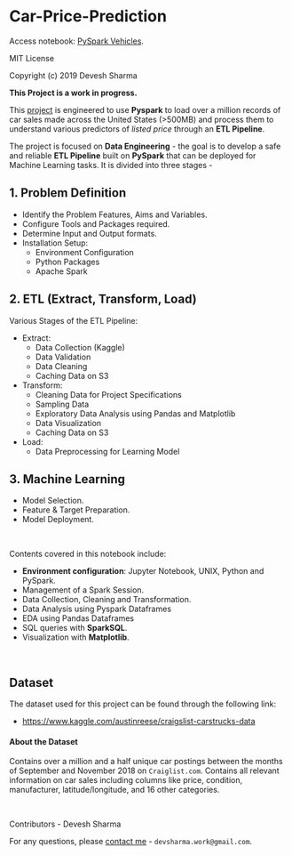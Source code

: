 # Car-Price-Prediction

Access notebook: [PySpark Vehicles](https://github.com/devsharma96/Car-Price-Prediction/tree/master/ETL/PySpark%20Vehicles.ipynb).


MIT License

Copyright (c) 2019 Devesh Sharma

**This Project is a work in progress.**

This [project](https://github.com/devsharma96/Car-Price-Prediction/tree/master/ETL/PySpark%20Vehicles.ipynb) is engineered to use **Pyspark** to load over a million records of car sales made across the United States (>500MB) and process them to understand various predictors of *listed price* through an **ETL Pipeline**.

The project is focused on **Data Engineering** - the goal is to develop a safe and reliable **ETL Pipeline** built on **PySpark** that can be deployed for Machine Learning tasks. It is divided into three stages -

## 1. Problem Definition

* Identify the Problem Features, Aims and Variables.
* Configure Tools and Packages required.
* Determine Input and Output formats.
* Installation Setup:
    *   Environment Configuration
    *   Python Packages
    *   Apache Spark


## 2. ETL (Extract, Transform, Load)

Various Stages of the ETL Pipeline:

* Extract:
    * Data Collection (Kaggle)
    * Data Validation
    * Data Cleaning
    * Caching Data on S3
* Transform:
    * Cleaning Data for Project Specifications
    * Sampling Data
    * Exploratory Data Analysis using Pandas and Matplotlib
    * Data Visualization
    * Caching Data on S3
* Load:
    * Data Preprocessing for Learning Model


## 3.  Machine Learning

* Model Selection.
* Feature & Target Preparation.
* Model Deployment.


<br>

Contents covered in this notebook include:
* **Environment configuration**: Jupyter Notebook, UNIX, Python and PySpark.
* Management of a Spark Session.
* Data Collection, Cleaning and Transformation.
* Data Analysis using Pyspark Dataframes
* EDA using Pandas Dataframes
* SQL queries with **SparkSQL**.
* Visualization with **Matplotlib**.



<br>

## Dataset

The dataset used for this project can be found through the following link:
- https://www.kaggle.com/austinreese/craigslist-carstrucks-data


#### About the Dataset

Contains over a million and a half unique car postings between the months of September and November 2018 on `Craiglist.com`.
Contains all relevant information on car sales including columns like price, condition, manufacturer, latitude/longitude, and 16 other categories.

<br>

Contributors - Devesh Sharma

For any questions, please [contact me](devsharma.work@gmail.com) - `devsharma.work@gmail.com`.
